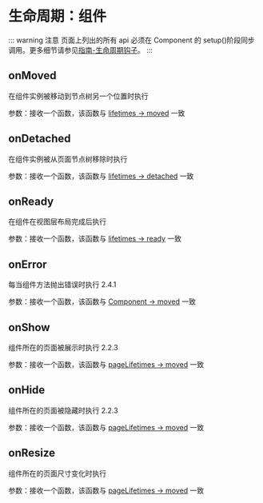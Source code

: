 # 生命周期：组件

::: warning 注意
页面上列出的所有 api 必须在 Component 的 setup()阶段同步调用。更多细节请参见[指南-生命周期钩子]()。
:::

## onMoved

在组件实例被移动到节点树另一个位置时执行

参数：接收一个函数，该函数与 [lifetimes -> moved](https://developers.weixin.qq.com/miniprogram/dev/framework/custom-component/lifetimes.html) 一致

## onDetached

在组件实例被从页面节点树移除时执行

参数：接收一个函数，该函数与 [lifetimes -> detached](https://developers.weixin.qq.com/miniprogram/dev/framework/custom-component/lifetimes.html) 一致

## onReady

在组件在视图层布局完成后执行

参数：接收一个函数，该函数与 [lifetimes -> ready](https://developers.weixin.qq.com/miniprogram/dev/framework/custom-component/lifetimes.html) 一致

## onError

每当组件方法抛出错误时执行 2.4.1

参数：接收一个函数，该函数与 [Component -> moved](https://developers.weixin.qq.com/miniprogram/dev/framework/custom-component/lifetimes.html) 一致

## onShow

组件所在的页面被展示时执行 2.2.3

参数：接收一个函数，该函数与 [pageLifetimes -> moved](https://developers.weixin.qq.com/miniprogram/dev/framework/custom-component/lifetimes.html) 一致

## onHide

组件所在的页面被隐藏时执行 2.2.3

参数：接收一个函数，该函数与 [pageLifetimes -> moved](https://developers.weixin.qq.com/miniprogram/dev/framework/custom-component/lifetimes.html) 一致

## onResize

组件所在的页面尺寸变化时执行

参数：接收一个函数，该函数与 [pageLifetimes -> moved](https://developers.weixin.qq.com/miniprogram/dev/framework/custom-component/lifetimes.html) 一致
